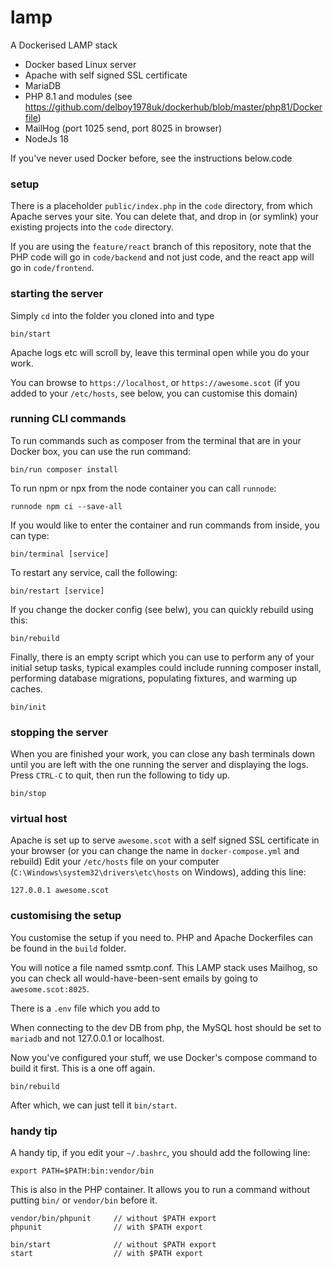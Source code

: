 lamp 
====

A Dockerised LAMP stack

 - Docker based Linux server
 - Apache with self signed SSL certificate
 - MariaDB
 - PHP 8.1 and modules (see https://github.com/delboy1978uk/dockerhub/blob/master/php81/Dockerfile)
 - MailHog (port 1025 send, port 8025 in browser)
 - NodeJs 18
 
 If you've never used Docker before, see the instructions below.code
 
### setup
There is a placeholder `public/index.php` in the `code` directory, from which Apache serves your site. You can delete that, and drop in (or symlink) your existing projects into the `code` directory.

If you are using the `feature/react` branch of this repository, note that the PHP code will go in `code/backend` and not just code, and the react app will go in `code/frontend`.
 
### starting the server
Simply `cd` into the folder you cloned into and type
```
bin/start
``` 
Apache logs etc will scroll by, leave this terminal open while you do your work. 

You can browse to `https://localhost`, or `https://awesome.scot` (if you added to your `/etc/hosts`, see below, you can customise this domain)

### running CLI commands
To run commands such as composer from the terminal that are in your Docker box, you can use the run command:
```
bin/run composer install
```
To run npm or npx from the node container you can call `runnode`:
```
runnode npm ci --save-all
```
If you would like to enter the container and run commands from inside, you can type:
```
bin/terminal [service]
```
To restart any service, call the following:
```
bin/restart [service]
```
If you change the docker config (see belw), you can quickly rebuild using this:
```
bin/rebuild
```
Finally, there is an empty script which you can use to perform any of your initial setup tasks, typical examples 
could include running composer install, performing database migrations, populating fixtures,  and warming up caches.
```
bin/init
```
### stopping the server
When you are finished your work, you can close any bash terminals down until you are left with the one running the server 
and displaying the logs. Press `CTRL-C` to quit, then run the following to tidy up.
```
bin/stop
```
 ### virtual host
 Apache is set up to serve `awesome.scot` with a self signed SSL certificate in your browser (or you can change the name in `docker-compose.yml` and rebuild)
 Edit your `/etc/hosts` file on your computer (`C:\Windows\system32\drivers\etc\hosts` on Windows), adding this line:
 ```
 127.0.0.1 awesome.scot
 ```
### customising the setup
You customise the setup if you need to. PHP and Apache Dockerfiles can be found in the `build` folder. 

You will notice a file named ssmtp.conf. This LAMP stack uses Mailhog, so you can check all would-have-been-sent emails 
by going to `awesome.scot:8025`.

There is a `.env` file which you add to

When connecting to the dev DB from php, the MySQL host should be set to `mariadb` and not 127.0.0.1 or localhost.

Now you've configured your stuff, we use Docker's compose command to build it first. This is a one off again.
```
bin/rebuild
```

After which, we can just tell it `bin/start`. 

### handy tip
A handy tip, if you edit your `~/.bashrc`, you should add the following line: 
```
export PATH=$PATH:bin:vendor/bin
```
This is also in the PHP container. It allows you to run a command without putting `bin/` or `vendor/bin` before it.
```
vendor/bin/phpunit     // without $PATH export 
phpunit                // with $PATH export 
                       
bin/start              // without $PATH export
start                  // with $PATH export   
```
